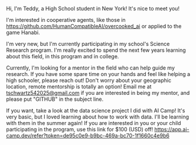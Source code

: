 Hi, I'm Teddy, a High School student in New York! It's nice to meet you!

I'm interested in cooperative agents, like those in https://github.com/HumanCompatibleAI/overcooked_ai or applied to the game Hanabi.

I'm very new, but I'm currently participating in my school's Science Research program. 
I'm really excited to spend the next few years learning about this field, in this program and in college.

Currently, I'm looking for a mentor in the field who can help guide my research. If you have some spare time on your hands and feel like helping a high schooler, please reach out!
Don't worry about your geographic location, remote mentorship is totally an option!
Email me at tschwartz542025@gmail.com if you are interested in being my mentor, and please put "GITHUB" in the subject line.

If you want, take a look at the data science project I did with AI Camp! It's very basic, but I loved learning about how to work with data. 
I'll be learning with them in the summer again! If you are interested in you or your child participating in the program, use this link for $100 (USD) off!
https://app.ai-camp.dev/refer?token=de95c0e9-b9bc-469a-bc70-1f1660c4e9b6

<!---
aScrambledEgg/aScrambledEgg is a ✨ special ✨ repository because its `README.md` (this file) appears on your GitHub profile.
You can click the Preview link to take a look at your changes.
--->
